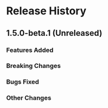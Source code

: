 # Release History

## 1.5.0-beta.1 (Unreleased)

### Features Added

### Breaking Changes

### Bugs Fixed

### Other Changes